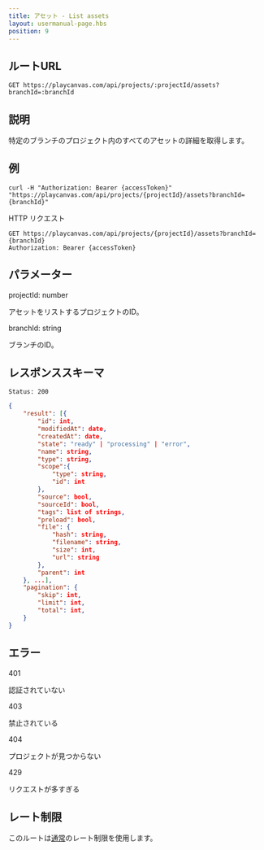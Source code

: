 ```yaml
---
title: アセット - List assets
layout: usermanual-page.hbs
position: 9
---
```


## ルートURL

```none
GET https://playcanvas.com/api/projects/:projectId/assets?branchId=:branchId
```

## 説明

特定のブランチのプロジェクト内のすべてのアセットの詳細を取得します。

## 例

```none
curl -H "Authorization: Bearer {accessToken}" "https://playcanvas.com/api/projects/{projectId}/assets?branchId={branchId}"
```

HTTP リクエスト

```text
GET https://playcanvas.com/api/projects/{projectId}/assets?branchId={branchId}
Authorization: Bearer {accessToken}
```

## パラメーター

<div class="params">
<div class="parameter"><span class="param">projectId: number</span><p>アセットをリストするプロジェクトのID。</p></div>
<div class="parameter"><span class="param">branchId: string</span><p>ブランチのID。</p></div>
</div>

## レスポンススキーマ

```none
Status: 200
```

```json
{
    "result": [{
        "id": int,
        "modifiedAt": date,
        "createdAt": date,
        "state": "ready" | "processing" | "error",
        "name": string,
        "type": string,
        "scope":{
            "type": string,
            "id": int
        },
        "source": bool,
        "sourceId": bool,
        "tags": list of strings,
        "preload": bool,
        "file": {
            "hash": string,
            "filename": string,
            "size": int,
            "url": string
        },
        "parent": int
    }, ...],
    "pagination": {
        "skip": int,
        "limit": int,
        "total": int,
    }
}
```

## エラー

<div class="params">
<div class="parameter"><span class="param">401</span><p>認証されていない</p></div>
<div class="parameter"><span class="param">403</span><p>禁止されている</p></div>
<div class="parameter"><span class="param">404</span><p>プロジェクトが見つからない</p></div>
<div class="parameter"><span class="param">429</span><p>リクエストが多すぎる</p></div>
</div>

## レート制限

このルートは[通常][1]のレート制限を使用します。

[1]: /user-manual/api#rate-limiting
